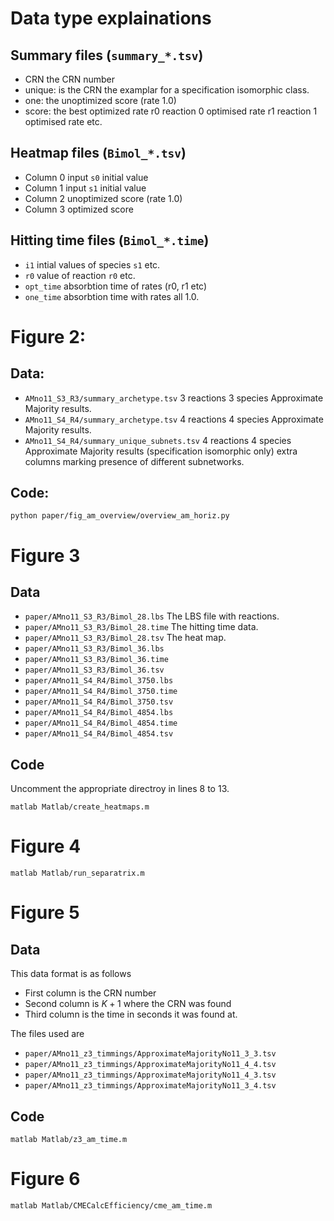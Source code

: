 
# Data type explainations
## Summary files (`summary_*.tsv`)
* CRN	the CRN number
* unique: is the CRN the examplar for a specification isomorphic class.
* one: the unoptimized score (rate 1.0)
* score: the best optimized rate 
r0 reaction 0 optimised rate
r1 reaction 1 optimised rate
etc.

## Heatmap files (`Bimol_*.tsv`)
* Column 0 input `s0` initial value
* Column 1 input `s1` initial value
* Column 2 unoptimized score (rate 1.0)
* Column 3 optimized score 

## Hitting time files (`Bimol_*.time`)
* `i1` intial values of species `s1` etc. 
* `r0` value of reaction `r0` etc. 
* `opt_time` absorbtion time of rates (r0, r1 etc)
* `one_time` absorbtion time with rates all 1.0.


# Figure 2:
## Data:
* `AMno11_S3_R3/summary_archetype.tsv`
    3 reactions 3 species Approximate Majority results.  
* `AMno11_S4_R4/summary_archetype.tsv`
    4 reactions 4 species Approximate Majority results.  
* `AMno11_S4_R4/summary_unique_subnets.tsv`
    4 reactions 4 species Approximate Majority results (specification isomorphic only) extra columns marking presence of different subnetworks. 

## Code:
`python paper/fig_am_overview/overview_am_horiz.py`

# Figure 3

## Data

* `paper/AMno11_S3_R3/Bimol_28.lbs` The LBS file with reactions.
* `paper/AMno11_S3_R3/Bimol_28.time` The hitting time data.
* `paper/AMno11_S3_R3/Bimol_28.tsv` The heat map.
* `paper/AMno11_S3_R3/Bimol_36.lbs`
* `paper/AMno11_S3_R3/Bimol_36.time`
* `paper/AMno11_S3_R3/Bimol_36.tsv`
* `paper/AMno11_S4_R4/Bimol_3750.lbs`
* `paper/AMno11_S4_R4/Bimol_3750.time`
* `paper/AMno11_S4_R4/Bimol_3750.tsv`
* `paper/AMno11_S4_R4/Bimol_4854.lbs`
* `paper/AMno11_S4_R4/Bimol_4854.time`
* `paper/AMno11_S4_R4/Bimol_4854.tsv`



## Code
Uncomment the appropriate directroy in lines 8 to 13.

`matlab Matlab/create_heatmaps.m`


# Figure 4
`matlab Matlab/run_separatrix.m`

# Figure 5
## Data
This data format is as follows
* First column is the CRN number
* Second column is $K + 1$ where the CRN was found
* Third column is the time in seconds it was found at.

The files used are 
* `paper/AMno11_z3_timmings/ApproximateMajorityNo11_3_3.tsv`
* `paper/AMno11_z3_timmings/ApproximateMajorityNo11_4_4.tsv`
* `paper/AMno11_z3_timmings/ApproximateMajorityNo11_4_3.tsv`
* `paper/AMno11_z3_timmings/ApproximateMajorityNo11_3_4.tsv`

## Code
`matlab Matlab/z3_am_time.m`

# Figure 6
`matlab Matlab/CMECalcEfficiency/cme_am_time.m`